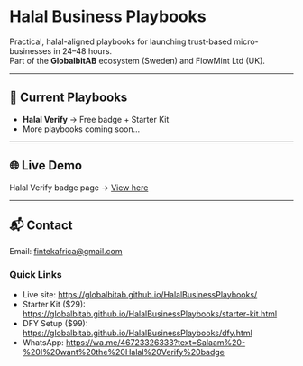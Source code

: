 # Halal Business Playbooks

Practical, halal-aligned playbooks for launching trust-based micro-businesses in 24–48 hours.  
Part of the **GlobalbitAB** ecosystem (Sweden) and FlowMint Ltd (UK).

---

## 🚀 Current Playbooks
- **Halal Verify** → Free badge + Starter Kit
- More playbooks coming soon...

---

## 🌐 Live Demo
Halal Verify badge page → [View here](https://globalbitab.github.io/HalalBusinessPlaybooks/)

---

## 📬 Contact
Email: fintekafrica@gmail.com
### Quick Links
- Live site: https://globalbitab.github.io/HalalBusinessPlaybooks/
- Starter Kit ($29): https://globalbitab.github.io/HalalBusinessPlaybooks/starter-kit.html
- DFY Setup ($99): https://globalbitab.github.io/HalalBusinessPlaybooks/dfy.html
- WhatsApp: https://wa.me/46723326333?text=Salaam%20-%20I%20want%20the%20Halal%20Verify%20badge

